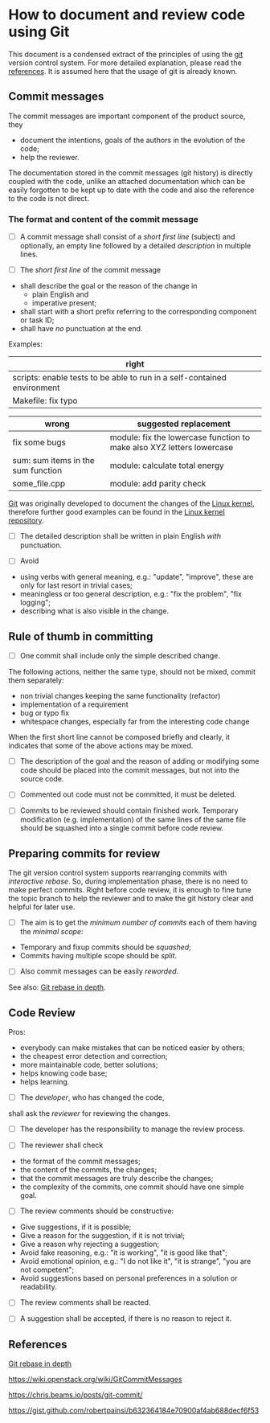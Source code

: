 # How to document and review code using Git

This document is a condensed extract of the principles of using the [git](https://git-scm.com/) version control system.
For more detailed explanation, please read the [references](#references).
It is assumed here that the usage of git is already known.


## Commit messages

The commit messages are important component of the product source, they
 - document the intentions, goals of the authors in the evolution of the code;
 - help the reviewer.

The documentation stored in the commit messages (git history) is directly coupled with the code,
unlike an attached documentation which can be easily forgotten to be kept up to date with the code
and also the reference to the code is not direct.


### The format and content of the commit message

- [ ] A commit message shall consist of a _short first line_ (subject)
and optionally, an empty line followed by a detailed _description_ in multiple lines.

- [ ] The _short first line_ of the commit message
 - shall describe the goal or the reason of the change in
   - plain English and
   - imperative present;
 - shall start with a short prefix referring to the corresponding component or task ID;
 - shall have _no_ punctuation at the end.

Examples:

| right |
|-------|
| scripts: enable tests to be able to run in a self-contained environment |
| Makefile: fix typo |

| wrong | suggested replacement |
|-------|-----------------------|
| fix some bugs | module: fix the lowercase function to make also XYZ letters lowercase |
| sum: sum items in the sum function | module: calculate total energy |
| some_file.cpp | module: add parity check |

[Git](https://en.wikipedia.org/wiki/Git) was originally developed to document the changes
of the [Linux kernel](https://en.wikipedia.org/wiki/Linux_kernel),
therefore further good examples can be found in the [Linux kernel repository](https://github.com/torvalds/linux/commits/master).

- [ ] The detailed description shall be written in plain English _with_ punctuation.

- [ ] Avoid
 - using verbs with general meaning, e.g.: "update", "improve", these are only for last resort in trivial cases;
 - meaningless or too general description, e.g.: "fix the problem", "fix logging";
 - describing what is also visible in the change.


## Rule of thumb in committing

- [ ] One commit shall include only the simple described change.

The following actions, neither the same type, should not be mixed, commit them separately:
 - non trivial changes keeping the same functionality (refactor)
 - implementation of a requirement
 - bug or typo fix
 - whitespace changes, especially far from the interesting code change

When the first short line cannot be composed briefly and clearly,
it indicates that some of the above actions may be mixed.

- [ ] The description of the goal and the reason of adding or modifying some code
should be placed into the commit messages, but not into the source code.

- [ ] Commented out code must not be committed, it must be deleted.

- [ ] Commits to be reviewed should contain finished work.
Temporary modification (e.g. implementation) of the same lines of the same file
should be squashed into a single commit before code review.


## Preparing commits for review

The git version control system supports rearranging commits with _interactive rebase_.
So, during implementation phase, there is no need to make perfect commits.
Right before code review, it is enough to fine tune the topic branch
to help the reviewer and to make the git history clear and helpful for later use.

- [ ] The aim is to get the _minimum number of commits_ each of them having the _minimal scope_:
 - Temporary and fixup commits should be _squashed_;
 - Commits having multiple scope should be _split_.

- [ ] Also commit messages can be easily _reworded_.

See also: [Git rebase in depth].


## Code Review

Pros:
 - everybody can make mistakes that can be noticed easier by others;
 - the cheapest error detection and correction;
 - more maintainable code, better solutions;
 - helps knowing code base;
 - helps learning.

- [ ] The _developer_, who has changed the code,

shall ask the _reviewer_ for reviewing the changes.

- [ ] The developer has the responsibility to manage the review process.

- [ ] The reviewer shall check
 - the format of the commit messages;
 - the content of the commits, the changes;
 - that the commit messages are truly describe the changes;
 - the complexity of the commits, one commit should have one simple goal.

- [ ] The review comments should be constructive:
 - Give suggestions, if it is possible;
 - Give a reason for the suggestion, if it is not trivial;
 - Give a reason why rejecting a suggestion;
 - Avoid fake reasoning, e.g.: "it is working", "it is good like that";
 - Avoid emotional opinion, e.g.: "I do not like it", "it is strange", "you are not competent";
 - Avoid suggestions based on personal preferences in a solution or readability.

- [ ] The review comments shall be reacted.

- [ ] A suggestion shall be accepted, if there is no reason to reject it.


## References

[Git rebase in depth]

[Git rebase in depth]: https://git-rebase.io

https://wiki.openstack.org/wiki/GitCommitMessages

https://chris.beams.io/posts/git-commit/

https://gist.github.com/robertpainsi/b632364184e70900af4ab688decf6f53
